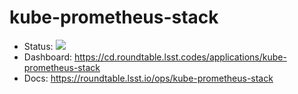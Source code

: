 # kube-prometheus-stack

- Status: ![](https://cd.roundtable.lsst.codes/api/badge?name=kube-prometheus-stack)
- Dashboard: https://cd.roundtable.lsst.codes/applications/kube-prometheus-stack
- Docs: https://roundtable.lsst.io/ops/kube-prometheus-stack
